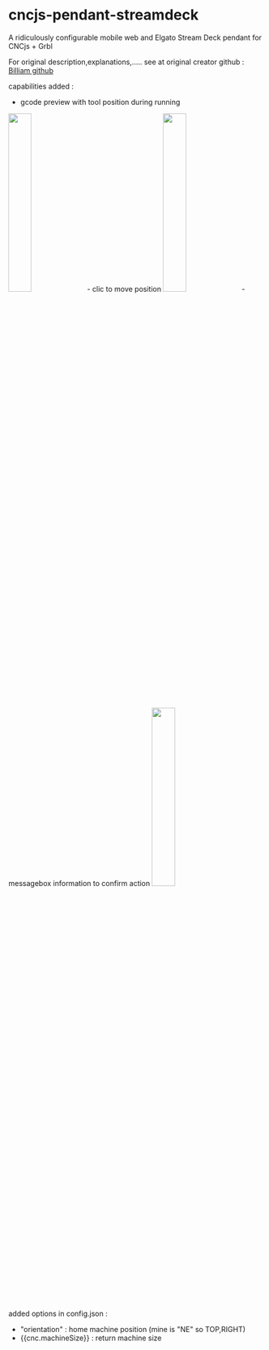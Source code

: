 # cncjs-pendant-streamdeck

A ridiculously configurable mobile web and Elgato Stream Deck pendant for CNCjs + Grbl

For original description,explanations,..... see at original creator github : [Billiam github](https://github.com/Billiam/cncjs-pendant-streamdeck)


capabilities added : 
- gcode preview with tool position during running
<img width="30%" src="https://i.imgur.com/VFkncaC.jpg" />
- clic to move position
<img width="30%" src="https://i.imgur.com/43jlwHl.jpg" />
- messagebox information to confirm action
<img width="30%" src="https://i.imgur.com/7Ob4AX6.jpg" />


added options in config.json :
- "orientation" : home machine position (mine is "NE" so TOP,RIGHT)
- {{cnc.machineSize}} : return machine size 


